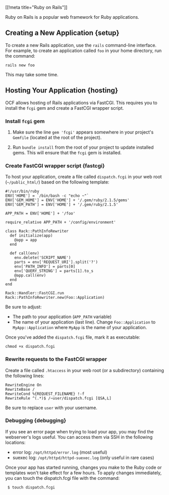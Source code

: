 [[!meta title="Ruby on Rails"]]


Ruby on Rails is a popular web framework for Ruby applications.

## Creating a New Application    {setup}

To create a new Rails application, use the `rails` command-line interface. For
example, to create an application called `foo` in your home directory, run the
command:

    rails new foo

This may take some time.

## Hosting Your Application     {hosting}

OCF allows hosting of Rails applications via FastCGI. This requires you to
install the `fcgi` gem and create a FastCGI wrapper script.

### Install `fcgi` gem

1. Make sure the line `gem 'fcgi'` appears somewhere in your project's
   `Gemfile` (located at the root of the project).

2. Run `bundle install` from the root of your project to update installed gems.
   This will ensure that the `fcgi` gem is installed.

### Create FastCGI wrapper script     {fastcgi}

To host your application, create a file called `dispatch.fcgi` in your web root
(`~/public_html/`) based on the following template:

    #!/usr/bin/ruby
    ENV['HOME'] = `/bin/bash -c "echo ~"`
    ENV['GEM_HOME'] = ENV['HOME'] + '/.gem/ruby/2.1.5/gems'
    ENV['GEM_PATH'] = ENV['HOME'] + '/.gem/ruby/2.1.5'

    APP_PATH = ENV['HOME'] + '/foo'

    require_relative APP_PATH + '/config/environment'

    class Rack::PathInfoRewriter
      def initialize(app)
        @app = app
      end

      def call(env)
        env.delete('SCRIPT_NAME')
        parts = env['REQUEST_URI'].split('?')
        env['PATH_INFO'] = parts[0]
        env['QUERY_STRING'] = parts[1].to_s
        @app.call(env)
      end
    end

    Rack::Handler::FastCGI.run Rack::PathInfoRewriter.new(Foo::Application)

Be sure to adjust:

* The path to your application (`APP_PATH` variable)
* The name of your application (last line). Change `Foo::Application` to
  `MyApp::Application` where `MyApp` is the name of your application.

Once you've added the `dispatch.fcgi` file, mark it as executable:

    chmod +x dispatch.fcgi

### Rewrite requests to the FastCGI wrapper

Create a file called `.htaccess` in your web root (or a subdirectory)
containing the following lines:

    RewriteEngine On
    RewriteBase /
    RewriteCond %{REQUEST_FILENAME} !-f
    RewriteRule ^(.*)$ /~user/dispatch.fcgi [QSA,L]

Be sure to replace `user` with your username.

### Debugging     {debugging}

If you see an error page when trying to load your app, you may find the
webserver's logs useful. You can access them via SSH in the following
locations:

* error log: `/opt/httpd/error.log` (most useful)
* suexec log: `/opt/httpd/httpd-suexec.log` (only useful in rare cases)

Once your app has started running, changes you make to the Ruby code or
templates won't take effect for a few hours. To apply changes immediately, you
can touch the dispatch.fcgi file with the command:

     $ touch dispatch.fcgi
